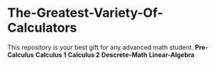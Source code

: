 # The-Greatest-Variety-Of-Calculators
This repository is your best gift for any advanced math student.
**Pre-Calculus**
**Calculus 1**
**Calculus 2**
**Descrete-Math**
**Linear-Algebra**
